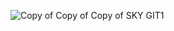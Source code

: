 ![Copy of Copy of Copy of SKY GIT1](https://github.com/skygitIG/reels/assets/117715724/53386f1b-c4ba-4d5e-a688-077d84e292b5)
